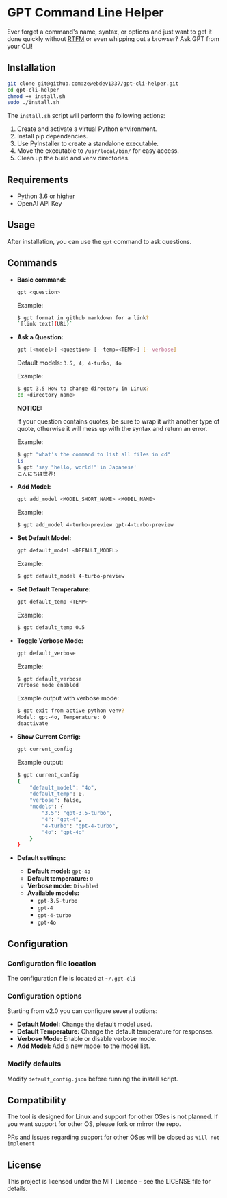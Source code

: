 # GPT Command Line Helper

Ever forget a command's name, syntax, or options and just want to get it done quickly without [RTFM](https://en.wikipedia.org/wiki/RTFM) or even whipping out a browser? Ask GPT from your CLI!

## Installation

```bash
git clone git@github.com:zewebdev1337/gpt-cli-helper.git
cd gpt-cli-helper
chmod +x install.sh
sudo ./install.sh
```

The `install.sh` script will perform the following actions:

1. Create and activate a virtual Python environment.
2. Install pip dependencies.
3. Use PyInstaller to create a standalone executable.
4. Move the executable to `/usr/local/bin/` for easy access.
5. Clean up the build and venv directories.

## Requirements

- Python 3.6 or higher
- OpenAI API Key

## Usage

After installation, you can use the `gpt` command to ask questions.
## Commands

- **Basic command:**

  ```bash
  gpt <question>
  ```

  Example:
  ```bash
  $ gpt format in github markdown for a link?
  `[link text](URL)`
  ```

- **Ask a Question:**
  ```bash
  gpt [<model>] <question> [--temp=<TEMP>] [--verbose]
  ```

  Default models: `3.5, 4, 4-turbo, 4o`

  Example:
  ```bash
  $ gpt 3.5 How to change directory in Linux?
  cd <directory_name>
  ```
  **NOTICE:**
  
  If your question contains quotes, be sure to wrap it with another type of quote, otherwise it will mess up with the syntax and return an error.

  Example:
  ```bash
  $ gpt "what's the command to list all files in cd"
  ls
  $ gpt 'say "hello, world!" in Japanese'
  こんにちは世界!
  ```

- **Add Model:**
  ```bash
  gpt add_model <MODEL_SHORT_NAME> <MODEL_NAME>
  ```
  Example:
  ```bash
  $ gpt add_model 4-turbo-preview gpt-4-turbo-preview
  ```

- **Set Default Model:**
  ```bash
  gpt default_model <DEFAULT_MODEL>
  ```
  Example:
  ```bash
  $ gpt default_model 4-turbo-preview
  ```

- **Set Default Temperature:**
  ```bash
  gpt default_temp <TEMP>
  ```
  Example:
  ```bash
  $ gpt default_temp 0.5
  ```

- **Toggle Verbose Mode:**
  ```bash
  gpt default_verbose
  ```
  Example:
  ```bash
  $ gpt default_verbose
  Verbose mode enabled
  ```
  Example output with verbose mode:
  ```bash
  $ gpt exit from active python venv?
  Model: gpt-4o, Temperature: 0
  deactivate
  ```

- **Show Current Config:**
  ```bash
  gpt current_config
  ```
  Example output:
  ```bash
  $ gpt current_config
  {
      "default_model": "4o",
      "default_temp": 0,
      "verbose": false,
      "models": {
          "3.5": "gpt-3.5-turbo",
          "4": "gpt-4",
          "4-turbo": "gpt-4-turbo",
          "4o": "gpt-4o"
      }
  }
  ```
- **Default settings:**
  - **Default model:** `gpt-4o`
  - **Default temperature:** `0`
  - **Verbose mode:** `Disabled`
  - **Available models:**
    - `gpt-3.5-turbo`
    - `gpt-4`
    - `gpt-4-turbo`
    - `gpt-4o`
## Configuration

### Configuration file location

The configuration file is located at `~/.gpt-cli`

### Configuration options

Starting from v2.0 you can configure several options:

- **Default Model:** Change the default model used.
- **Default Temperature:** Change the default temperature for responses.
- **Verbose Mode:** Enable or disable verbose mode.
- **Add Model:** Add a new model to the model list.

### Modify defaults

Modify `default_config.json` before running the install script.

## Compatibility

The tool is designed for Linux and support for other OSes is not planned. 
If you want support for other OS, please fork or mirror the repo. 

PRs and issues regarding support for other OSes will be closed as `Will not implement`

## License

This project is licensed under the MIT License - see the LICENSE file for details.
